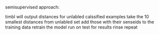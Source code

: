 semisupervised approach:

timbl will output distances for unlabled calssified examples
take the 10 smallest distances from unlabled set
add those with their senseids to the training data
retrain the model
run on test for results
rinse repeat 
